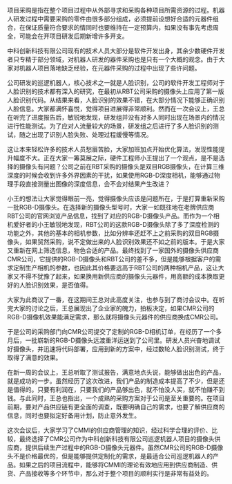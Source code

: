 ​		项目采购是指在整个项目过程中从外部寻求和采购各种项目所需资源的过程。机器人研发过程中需要采购的零件由很多部分组成，必须提前设想好合适的元器件组合，在保证质量符合要求的情同时也要维持在一定预算内，如果没有事先考虑周全，可能会在开项目研发后期新增许多开支。

​		中科创新科技有限公司现有的技术人员大部分是软件开发出身，其余少数硬件开发者只专精于部分领域，对机器人研发的器件采购也是只有一个大概的观念。由于大家对机器人项目落地缺乏经验，在元器件采购的过程中出现了些许问题。

​		公司研发的巡逻机器人，核心技术之一就是人脸识别，公司的软件开发工程师对于人脸识别的技术都有深入的研究，在最初从RBT公司采购的摄像头上应用了第一版人脸识别代码。从结果来看，人脸识别的效果不错，在大部分情况下能够正确识别人脸信息。大家都满怀喜悦，觉得项目进展得非常顺利。然而在一次会议上，王总在听完了进度报告后，敏锐地发现，研发组并没有对多人同时出现在场景内的情况进行性能测试。为了应对人流量较大的场景，研发组之后进行了多人脸识别的测试，随之出现了识别人脸失败、处理过程缓慢等情况。

​		这让本来轻松许多的技术人员愁眉苦脸，大家加班加点开始优化算法，发现性能提升幅度不大。正在大家一筹莫展之际，硬件工程师小王提出了一个观点，是不是选择的摄像头有问题？公司之前在RBT采购的摄像头是双目RGB摄像头，在计算三维深度的时候会收到许多外界因素的干扰，如果使用RGB-D深度相机，能够通过物理手段直接测量出图像的深度信息，会不会对结果产生改进？

​		小王的想法让大家觉得眼前一亮，觉得摄像头应该是问题所在，于是打算重新采购一批RGB-D摄像头。在选择新的摄像头型号时，大家一如既往地在老牌供应商RBT公司的官网浏览产品信息，找到了对应的RGB-D摄像头产品。而作为一个相机爱好者的小王敏锐地发现，RBT公司的这款RGB-D摄像头除了多了深度检测的功能之外，其他的基本的相机参数，比如分辨率还赶不上之前采购的双目RGB摄像头，如果贸然采购，说不定做出来的人脸识别效果还不如之前的版本。于是大家又重新在网上筛选信息，物色合适的产品。最终找到了一家国外的摄像头供应商CMR公司，它提供的RGB-D摄像头和RBT公司的差不多，但是能够根据客户的需求定制生产相机的参数，也因此其价格要远高于RBT公司的两种相机产品，这让大家又不得不犹豫了起来，如果换用新供应商的摄像头元器件，用高额的成本换取更好的人脸识别效果，是否值得。

​		大家为此商议了一番，在这期间王总对此高度关注，也参与到了商讨会议中。在听完大家的讨论之后，王总展现出了企业家的魄力，拍板决定，如果CMR公司的RGB-D摄像机效果能满足需求，那么就将摄像头元器件的供应商换成CMR公司。

​		于是公司的采购部门向CMR公司提交了定制的RGB-D相机订单，在经历了一个多月后，一批崭新的RGB-D摄像头远渡重洋运送到了公司里。研发人员兴奋地调试好摄像头，并迅速将代码部署，应用到新的方案中，经过数轮人脸识别测试，终于取得了满意的效果。

​		在新一周的会议上，王总听取了测试报告，满意地点头说，能够做出出色的产品，就是成功的一步。虽然经历了这次改进，我们产品的制造成本提高了不少，但是还是值得的。只要有利润在，只要我们的产品够出色，就不怕没人买，就不怕赚不到钱。与此同时，王总也指出，一个成熟的采购方案对于公司是至关重要的。在项目前期，要对产品供应链有更全面的调查，既要明确自己的需求，也要了解供应商的信息，同时也要拟定好备用计划，防止意外发生。

​		这次会议后，大家学习了CMMI的供应商管理的知识，经过科学合理的评价、比较，最终选择了CMR公司作为中科创新科技有限公司巡逻机器人项目的摄像头供应商，提供后续生产过程中的RGB-D摄像头元器件。虽然CMR公司的RGB-D摄像头不是价格最优的，但是能够提供定制化的需求，是最适合公司巡逻机器人的产品。如果之后的项目流程中，能够将CMMI的理论有效地应用到供应商制造、供货、产品接收等多个环节中，那么对于整个项目的顺利实行是非常有益处的。

